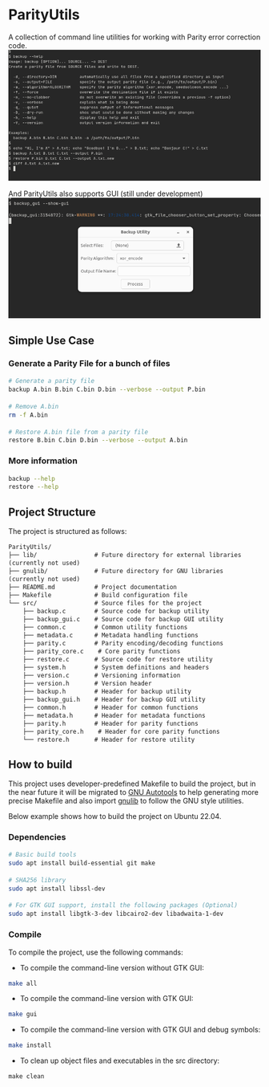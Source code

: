 # ParityUtils
A collection of command line utilities for working with Parity error correction code.
![thumbnail](./img/thumbnail.png)

And ParityUtils also supports GUI (still under development)
![gui](./img/gui.png)

## Simple Use Case
### Generate a Parity File for a bunch of files
```bash
# Generate a parity file
backup A.bin B.bin C.bin D.bin --verbose --output P.bin

# Remove A.bin
rm -f A.bin

# Restore A.bin file from a parity file
restore B.bin C.bin D.bin --verbose --output A.bin
```

### More information
```bash
backup --help
restore --help
```

## Project Structure
The project is structured as follows:
```
ParityUtils/
├── lib/                # Future directory for external libraries (currently not used)
├── gnulib/             # Future directory for GNU libraries (currently not used)
├── README.md           # Project documentation
├── Makefile            # Build configuration file
└── src/                # Source files for the project
    ├── backup.c        # Source code for backup utility
    ├── backup_gui.c    # Source code for backup GUI utility
    ├── common.c        # Common utility functions
    ├── metadata.c      # Metadata handling functions
    ├── parity.c        # Parity encoding/decoding functions
    ├── parity_core.c    # Core parity functions
    ├── restore.c       # Source code for restore utility
    ├── system.h        # System definitions and headers
    ├── version.c       # Versioning information
    ├── version.h       # Version header
    ├── backup.h        # Header for backup utility
    ├── backup_gui.h    # Header for backup GUI utility
    ├── common.h        # Header for common functions
    ├── metadata.h      # Header for metadata functions
    ├── parity.h        # Header for parity functions
    ├── parity_core.h    # Header for core parity functions
    └── restore.h       # Header for restore utility
```

## How to build
This project uses developer-predefined Makefile to build the project, but in the near future it will be migrated to [GNU Autotools](https://en.wikipedia.org/wiki/GNU_Autotools) to help generating more precise Makefile and also import [gnulib](https://www.gnu.org/software/gnulib/) to follow the GNU style utilities.

Below example shows how to build the project on Ubuntu 22.04.
### Dependencies
```bash
# Basic build tools
sudo apt install build-essential git make

# SHA256 library
sudo apt install libssl-dev

# For GTK GUI support, install the following packages (Optional)
sudo apt install libgtk-3-dev libcairo2-dev libadwaita-1-dev
```

### Compile
To compile the project, use the following commands:
- To compile the command-line version without GTK GUI:
```bash
make all
```
- To compile the command-line version with GTK GUI:
```bash
make gui
```
- To compile the command-line version with GTK GUI and debug symbols:
```bash
make install
```
- To clean up object files and executables in the src directory:
```
make clean
```

